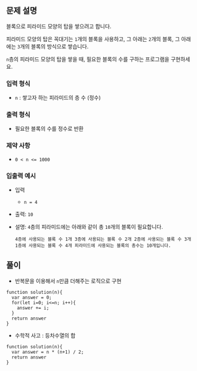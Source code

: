 ## 문제 설명

블록으로 피라미드 모양의 탑을 쌓으려고 합니다.

피라미드 모양의 탑은 꼭대기는 `1`개의 블록을 사용하고, 그 아래는 `2`개의 블록, 그 아래에는 `3`개의 블록의 방식으로 쌓습니다.

`n`층의 피라미드 모양의 탑을 쌓을 때, 필요한 블록의 수를 구하는 프로그램을 구현하세요.

### 입력 형식

- `n` : 쌓고자 하는 피라미드의 층 수 (정수)

### 출력 형식

- 필요한 블록의 수를 정수로 반환

### 제약 사항

- `0 < n <= 1000`

### 입출력 예시

- 입력
  - `n = 4`
- 출력: `10`
- 설명: `4`층의 피라미드에는 아래와 같이 총 `10`개의 블록이 필요합니다.

  `4층에 사용되는 블록 수 1개
3층에 사용되는 블록 수 2개
2층에 사용되는 블록 수 3개
1층에 사용되는 블록 수 4개
피라미드에 사용되는 블록의 총수는 10개입니다.`

## 풀이

- 반복문을 이용해서 `n`만큼 더해주는 로직으로 구현

```
function solution(n){
  var answer = 0;
  for(let i=0; i<=n; i++){
    answer += i;
  }
  return answer
}
```

- 수학적 사고 : 등차수열의 합

```
function solution(n){
  var answer = n * (n+1) / 2;
  return answer
}
```
